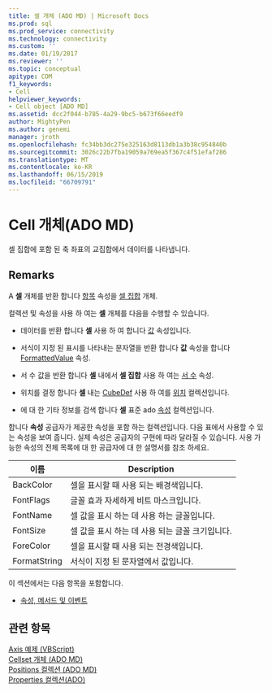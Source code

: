 ```yaml
---
title: 셀 개체 (ADO MD) | Microsoft Docs
ms.prod: sql
ms.prod_service: connectivity
ms.technology: connectivity
ms.custom: ''
ms.date: 01/19/2017
ms.reviewer: ''
ms.topic: conceptual
apitype: COM
f1_keywords:
- Cell
helpviewer_keywords:
- Cell object [ADO MD]
ms.assetid: dcc2f044-b785-4a29-9bc5-b673f66eedf9
author: MightyPen
ms.author: genemi
manager: jroth
ms.openlocfilehash: fc34bb3dc275e325163d8113db1a3b38c954840b
ms.sourcegitcommit: 3026c22b7fba19059a769ea5f367c4f51efaf286
ms.translationtype: MT
ms.contentlocale: ko-KR
ms.lasthandoff: 06/15/2019
ms.locfileid: "66709791"
---
```

# <a name="cell-object-ado-md"></a>Cell 개체(ADO MD)
셀 집합에 포함 된 축 좌표의 교집합에서 데이터를 나타냅니다.  
  
## <a name="remarks"></a>Remarks  
 A **셀** 개체를 반환 합니다 [항목](../../../ado/reference/ado-md-api/item-property-ado-md-cellset.md) 속성을 [셀 집합](../../../ado/reference/ado-md-api/cellset-object-ado-md.md) 개체.  
  
 컬렉션 및 속성을 사용 하 여는 **셀** 개체를 다음을 수행할 수 있습니다.  
  
-   데이터를 반환 합니다 **셀** 사용 하 여 합니다 [값](../../../ado/reference/ado-md-api/value-property-ado-md.md) 속성입니다.  
  
-   서식이 지정 된 표시를 나타내는 문자열을 반환 합니다 **값** 속성을 합니다 [FormattedValue](../../../ado/reference/ado-md-api/formattedvalue-property-ado-md.md) 속성.  
  
-   서 수 값을 반환 합니다 **셀** 내에서 **셀 집합** 사용 하 여는 [서 수](../../../ado/reference/ado-md-api/ordinal-property-ado-md-cell.md) 속성.  
  
-   위치를 결정 합니다 **셀** 내는 [CubeDef](../../../ado/reference/ado-md-api/cubedef-object-ado-md.md) 사용 하 여를 [위치](../../../ado/reference/ado-md-api/positions-collection-ado-md.md) 컬렉션입니다.  
  
-   에 대 한 기타 정보를 검색 합니다 **셀** 표준 ado [속성](../../../ado/reference/ado-api/properties-collection-ado.md) 컬렉션입니다.  
  
 합니다 **속성** 공급자가 제공한 속성을 포함 하는 컬렉션입니다. 다음 표에서 사용할 수 있는 속성을 보여 줍니다. 실제 속성은 공급자의 구현에 따라 달라질 수 있습니다. 사용 가능한 속성의 전체 목록에 대 한 공급자에 대 한 설명서를 참조 하세요.  
  
|이름|Description|  
|----------|-----------------|  
|BackColor|셀을 표시할 때 사용 되는 배경색입니다.|  
|FontFlags|글꼴 효과 자세하게 비트 마스크입니다.|  
|FontName|셀 값을 표시 하는 데 사용 하는 글꼴입니다.|  
|FontSize|셀 값을 표시 하는 데 사용 되는 글꼴 크기입니다.|  
|ForeColor|셀을 표시할 때 사용 되는 전경색입니다.|  
|FormatString|서식이 지정 된 문자열에서 값입니다.|  
  
 이 섹션에서는 다음 항목을 포함합니다.  
  
-   [속성, 메서드 및 이벤트](../../../ado/reference/ado-md-api/cell-object-properties-methods-and-events.md)  
  
## <a name="see-also"></a>관련 항목  
 [Axis 예제 (VBScript)](../../../ado/reference/ado-md-api/axis-example-vbscript.md)   
 [Cellset 개체 (ADO MD)](../../../ado/reference/ado-md-api/cellset-object-ado-md.md)   
 [Positions 컬렉션 (ADO MD)](../../../ado/reference/ado-md-api/positions-collection-ado-md.md)   
 [Properties 컬렉션(ADO)](../../../ado/reference/ado-api/properties-collection-ado.md)
